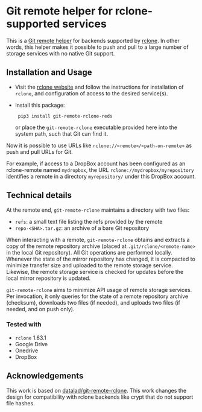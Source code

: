 # Git remote helper for rclone-supported services

This is a [Git remote helper](https://git-scm.com/docs/git-remote-helpers) for
backends supported by [rclone](https://rclone.org). In other words, this
helper makes it possible to push and pull to a large number of storage services
with no native Git support.

## Installation and Usage

- Visit the [rclone website](https://rclone.org) and follow the instructions for
  installation of `rclone`, and configuration of access to the desired service(s).

- Install this package:
  ```
   pip3 install git-remote-rclone-reds
  ```
  or place the `git-remote-rclone` executable provided here into the system path, such
  that Git can find it. 

Now it is possible to use URLs like
`rclone://<remote>/<path-on-remote>` as push and pull URLs for Git.

For example, if access to a DropBox account has been configured as an rclone-remote
named `mydropbox`, the URL `rclone://mydropbox/myrepository` identifies a remote
in a directory `myrepository/` under this DropBox account.

## Technical details

At the remote end, `git-remote-rclone` maintains a directory with two files:

- `refs`: a small text file listing the refs provided by the remote
- `repo-<SHA>.tar.gz`: an archive of a bare Git repository

When interacting with a remote, `git-remote-rclone` obtains and extracts a copy
of the remote repository archive (placed at `.git/rclone/<remote-name>` in the
local Git repository). All Git operations are performed locally. Whenever the
state of the mirror repository has changed, it is compacted to minimize transfer
size and uploaded to the remote storage service. Likewise, the remote storage
service is checked for updates before the local mirror repository is updated.

`git-remote-rclone` aims to minimize API usage of remote storage services. Per
invocation, it only queries for the state of a remote repository archive
(checksum), downloads two files (if needed), and uploads two files (if needed,
and on push only).

### Tested with

- `rclone` 1.63.1
- Google Drive
- Onedrive
- DropBox


## Acknowledgements

This work is based on [datalad/git-remote-rclone](https://github.com/datalad/git-remote-rclone/issues). This work changes the
design for compatibility with rclone backends like crypt that do not support file
hashes.
